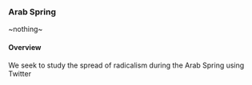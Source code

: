 ### Arab Spring

~nothing~

#### Overview

We seek to study the spread of radicalism during the Arab Spring using Twitter